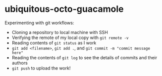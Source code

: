 # ubiquitous-octo-guacamole
Experimenting with git workflows:
- Cloning a repository to local machine with SSH
- Verifying the remote of my local copy with `git remote -v`
- Reading contents of `git status` as I work
- `git add <filename>`, `git add .`, and `git commit -m "commit message here"`
- Reading the contents of `git log` to see the details of commits and their authors
- `git push` to upload the work!